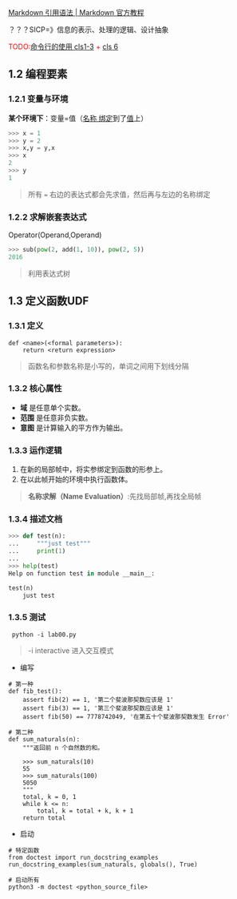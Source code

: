 [Markdown 引用语法 | Markdown 官方教程](https://markdown.com.cn/basic-syntax/blockquotes.html)

？？？SICP=》信息的表示、处理的逻辑、设计抽象

<span style="color: red;">TODO:[命令行的使用 cls1-3](https://github.com/anthonyjatoba/missing-semester/tree/master) + [cls 6](https://www.bilibili.com/video/BV14E411J7n2/)</span>



## 1.2 编程要素

### 1.2.1 变量与环境

**某个环境下**：变量=值（<u>名称 绑定</u>到了<u>值</u>上）

```python
>>> x = 1
>>> y = 2
>>> x,y = y,x
>>> x
2
>>> y
1
```

> 所有 `=` 右边的表达式都会先求值，然后再与左边的名称绑定

### 1.2.2 求解嵌套表达式

Operator(Operand,Operand)

```python
>>> sub(pow(2, add(1, 10)), pow(2, 5))
2016
```

> 利用表达式树



## 1.3 定义函数UDF

### 1.3.1 定义

```
def <name>(<formal parameters>):
	return <return expression>
```

> 函数名和参数名称是小写的，单词之间用下划线分隔

### 1.3.2 核心属性

- **域** 是任意单个实数。
- **范围** 是任意非负实数。
- **意图** 是计算输入的平方作为输出。

### 1.3.3 运作逻辑

1. 在新的局部帧中，将实参绑定到函数的形参上。
2. 在以此帧开始的环境中执行函数体。

> **名称求解（Name Evaluation）**:先找局部帧,再找全局帧

### 1.3.4 描述文档

```python
>>> def test(n):
...     """just test"""
...     print(1)
...
>>> help(test)
Help on function test in module __main__:

test(n)
    just test
```

### 1.3.5 测试

```
 python -i lab00.py
```

> -i  interactive 进入交互模式

- 编写

```
# 第一种
def fib_test():
	assert fib(2) == 1, '第二个斐波那契数应该是 1'
	assert fib(3) == 1, '第三个斐波那契数应该是 1'
	assert fib(50) == 7778742049, '在第五十个斐波那契数发生 Error'

# 第二种
def sum_naturals(n):
    """返回前 n 个自然数的和。

    >>> sum_naturals(10)
    55
    >>> sum_naturals(100)
    5050
    """
    total, k = 0, 1
    while k <= n:
    	total, k = total + k, k + 1
    return total
```

- 启动

```
# 特定函数
from doctest import run_docstring_examples
run_docstring_examples(sum_naturals, globals(), True)

# 启动所有
python3 -m doctest <python_source_file>
```



